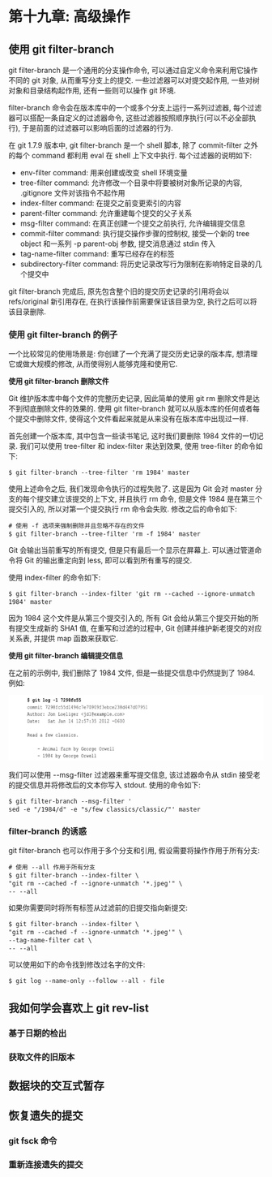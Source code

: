# 第十九章: 高级操作 #

## 使用 git filter-branch ##

git filter-branch 是一个通用的分支操作命令, 可以通过自定义命令来利用它操作不同的 git 对象, 从而重写分支上的提交. 一些过滤器可以对提交起作用, 一些对树对象和目录结构起作用, 还有一些则可以操作 git 环境.

filter-branch 命令会在版本库中的一个或多个分支上运行一系列过滤器, 每个过滤器可以搭配一条自定义的过滤器命令, 这些过滤器按照顺序执行(可以不必全部执行), 于是前面的过滤器可以影响后面的过滤器的行为.

在 git 1.7.9 版本中, git filter-branch 是一个 shell 脚本, 除了 commit-filter 之外的每个 command 都利用 eval 在 shell 上下文中执行. 每个过滤器的说明如下:

- env-filter command: 用来创建或改变 shell 环境变量
- tree-filter command: 允许修改一个目录中将要被树对象所记录的内容, .gitignore 文件对该指令不起作用
- index-filter command: 在提交之前变更索引的内容
- parent-filter command: 允许重建每个提交的父子关系
- msg-filter command: 在真正创建一个提交之前执行, 允许编辑提交信息
- commit-filter command: 执行提交操作步骤的控制权, 接受一个新的 tree object 和一系列 -p parent-obj 参数, 提交消息通过 stdin 传入
- tag-name-filter command: 重写已经存在的标签
- subdirectory-filter command: 将历史记录改写行为限制在影响特定目录的几个提交中

git filter-branch 完成后, 原先包含整个旧的提交历史记录的引用将会以 refs/original 新引用存在, 在执行该操作前需要保证该目录为空, 执行之后可以将该目录删除.

### 使用 git filter-branch 的例子 ###

一个比较常见的使用场景是: 你创建了一个充满了提交历史记录的版本库, 想清理它或做大规模的修改, 从而使得别人能够克隆和使用它.

**使用 git filter-branch 删除文件**

Git 维护版本库中每个文件的完整历史记录, 因此简单的使用 git rm 删除文件是达不到彻底删除文件的效果的. 使用 git filter-branch 就可以从版本库的任何或者每个提交中删除文件, 使得这个文件看起来就是从来没有在版本库中出现过一样.

首先创建一个版本库, 其中包含一些读书笔记, 这时我们要删除 1984 文件的一切记录. 我们可以使用 tree-filter 和 index-filter 来达到效果, 使用 tree-filter 的命令如下:

```
$ git filter-branch --tree-filter 'rm 1984' master
```

使用上述命令之后, 我们发现命令执行的过程失败了. 这是因为 Git 会对 master 分支的每个提交建立该提交的上下文, 并且执行 rm 命令, 但是文件 1984 是在第三个提交引入的, 所以对第一个提交执行 rm 命令会失败. 修改之后的命令如下:

```
# 使用 -f 选项来强制删除并且忽略不存在的文件
$ git filter-branch --tree-filter 'rm -f 1984' master
```

Git 会输出当前重写的所有提交, 但是只有最后一个显示在屏幕上. 可以通过管道命令将 Git 的输出重定向到 less, 即可以看到所有重写的提交.

使用 index-filter 的命令如下:

```
$ git filter-branch --index-filter 'git rm --cached --ignore-unmatch 1984' master
```

因为 1984 这个文件是从第三个提交引入的, 所有 Git 会给从第三个提交开始的所有提交生成新的 SHA1 值, 在重写和过滤的过程中, Git 创建并维护新老提交的对应关系表, 并提供 map 函数来获取它.

**使用 git filter-branch 编辑提交信息**

在之前的示例中, 我们删除了 1984 文件, 但是一些提交信息中仍然提到了 1984. 例如:

![图 包含1984的提交信息](./images/image19-01.png)

我们可以使用 --msg-filter 过滤器来重写提交信息, 该过滤器命令从 stdin 接受老的提交信息并将修改后的文本你写入 stdout. 使用的命令如下:

```
$ git filter-branch --msg-filter '
sed -e "/1984/d" -e "s/few classics/classic/"' master
```

### filter-branch 的诱惑 ###

git filter-branch 也可以作用于多个分支和引用, 假设需要将操作作用于所有分支:

```
# 使用 --all 作用于所有分支
$ git filter-branch --index-filter \
"git rm --cached -f --ignore-unmatch '*.jpeg'" \
-- --all
```

如果你需要同时将所有标签从过滤前的旧提交指向新提交:

```
$ git filter-branch --index-filter \
"git rm --cached -f --ignore-unmatch '*.jpeg'" \
--tag-name-filter cat \
-- --all
```

可以使用如下的命令找到修改过名字的文件:

```
$ git log --name-only --follow --all - file
```

## 我如何学会喜欢上 git rev-list ##

### 基于日期的检出 ###

### 获取文件的旧版本 ###

## 数据块的交互式暂存 ##

## 恢复遗失的提交 ##

### git fsck 命令 ###

### 重新连接遗失的提交 ###
